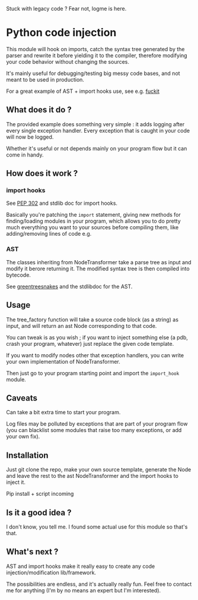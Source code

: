 Stuck with legacy code ? Fear not, logme is here.

# Python code injection

This module will hook on imports, catch the syntax tree generated by the parser and rewrite it before yielding it to the compiler, therefore modifying your code behavior without changing the sources. 

It's mainly useful for debugging/testing big messy code bases, and not meant to be used in production.

For a great example of AST + import hooks use, see e.g. [fuckit](https://github.com/ajalt/fuckitpy)

## What does it do ?

The provided example does something very simple : it adds logging after every single exception handler. Every exception that is caught in your code will now be logged.

Whether it's useful or not depends mainly on your program flow but it can come in handy.

## How does it work ?

### import hooks

See [PEP 302](https://www.python.org/dev/peps/pep-0302/) and stdlib doc for import hooks. 

Basically you're patching the `import` statement, giving new methods for finding/loading modules in your program, which allows you to do pretty much everything you want to your sources before compiling them, like adding/removing lines of code e.g.

### AST 

The classes inheriting from NodeTransformer take a parse tree as input and modify it berore returning it. The modified syntax tree is then compiled into bytecode.

See [greentreesnakes](https://greentreesnakes.readthedocs.io/en/latest/) and the stdlibdoc for the AST.


## Usage

The tree_factory function will take a source code block (as a string) as input, and will return an ast Node corresponding to that code.

You can tweak is as you wish ; if you want to inject something else (a pdb, crash your program, whatever) just replace the given code template.

If you want to modify nodes other that exception handlers, you can write your own implementation of NodeTransformer.

Then just go to your program starting point and import the `import_hook` module.

## Caveats

Can take a bit extra time to start your program. 

Log files may be polluted by exceptions that are part of your program flow (you can blacklist some modules that raise too many exceptions, or add your own fix).

## Installation

Just git clone the repo, make your own source template, generate the Node and leave the rest to the ast NodeTransformer and the import hooks to inject it.

Pip install + script incoming

## Is it a good idea ? 

I don't know, you tell me. I found some actual use for this module so that's that.

## What's next ?

AST and import hooks make it really easy to create any code injection/modification lib/framework.

The possibilities are endless, and it's actually really fun. Feel free to contact me for anything (I'm by no means an expert but I'm interested).